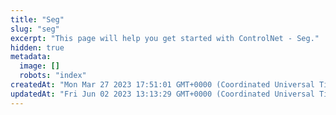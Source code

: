 ```yaml
---
title: "Seg"
slug: "seg"
excerpt: "This page will help you get started with ControlNet - Seg."
hidden: true
metadata: 
  image: []
  robots: "index"
createdAt: "Mon Mar 27 2023 17:51:01 GMT+0000 (Coordinated Universal Time)"
updatedAt: "Fri Jun 02 2023 13:13:29 GMT+0000 (Coordinated Universal Time)"
---
```

